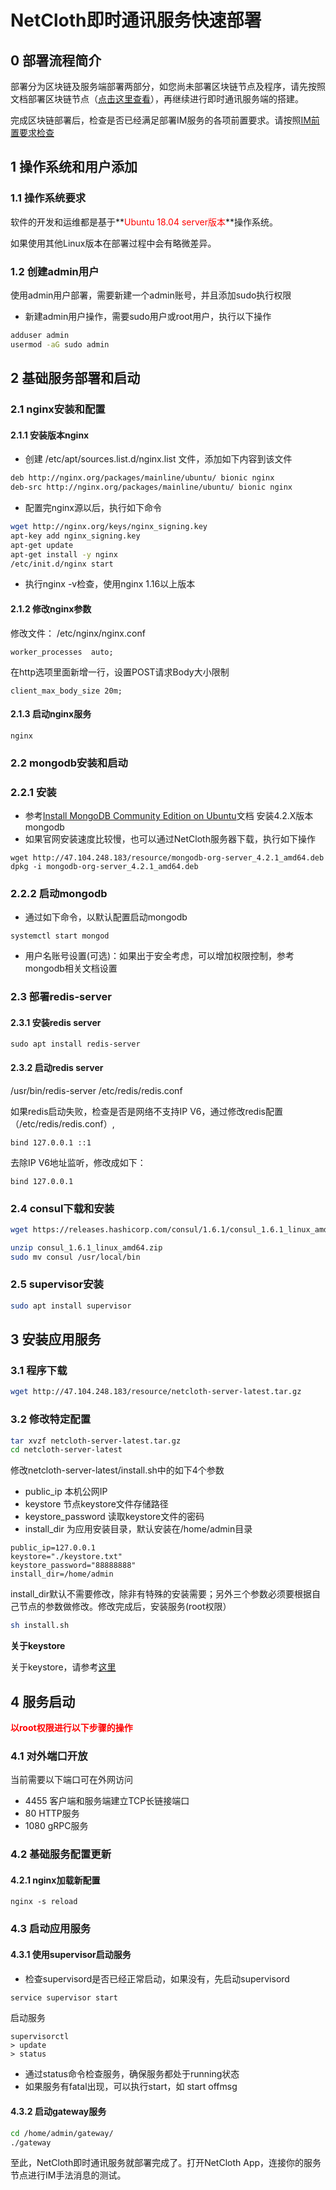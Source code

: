 # NetCloth即时通讯服务快速部署

## 0 部署流程简介

部署分为区块链及服务端部署两部分，如您尚未部署区块链节点及程序，请先按照文档部署区块链节点（[点击这里查看](../get-started/how-to-join-testnet.md)），再继续进行即时通讯服务端的搭建。

完成区块链部署后，检查是否已经满足部署IM服务的各项前置要求。请按照[IM前置要求检查](./im-prerequisite.md)

## 1 操作系统和用户添加

### 1.1 操作系统要求

软件的开发和运维都是基于**<font color=red>Ubuntu 18.04 server版本</font>**操作系统。

如果使用其他Linux版本在部署过程中会有略微差异。

### 1.2 创建admin用户

使用admin用户部署，需要新建一个admin账号，并且添加sudo执行权限

* 新建admin用户操作，需要sudo用户或root用户，执行以下操作

```bash
adduser admin
usermod -aG sudo admin
```

## 2 基础服务部署和启动

### 2.1 nginx安装和配置

#### 2.1.1 安装版本nginx

* 创建 /etc/apt/sources.list.d/nginx.list 文件，添加如下内容到该文件
  
```bash
deb http://nginx.org/packages/mainline/ubuntu/ bionic nginx
deb-src http://nginx.org/packages/mainline/ubuntu/ bionic nginx
```

* 配置完nginx源以后，执行如下命令
  
```bash
wget http://nginx.org/keys/nginx_signing.key
apt-key add nginx_signing.key
apt-get update
apt-get install -y nginx
/etc/init.d/nginx start
```

* 执行nginx -v检查，使用nginx 1.16以上版本

#### 2.1.2 修改nginx参数
修改文件： /etc/nginx/nginx.conf

```
worker_processes  auto;
```

在http选项里面新增一行，设置POST请求Body大小限制

```
client_max_body_size 20m;
```

#### 2.1.3 启动nginx服务

```
nginx
```

### 2.2 mongodb安装和启动

### 2.2.1 安装

* 参考[Install MongoDB Community Edition on Ubuntu](https://docs.mongodb.com/manual/tutorial/install-mongodb-on-ubuntu/#install-mongodb-community-edition-using-deb-packages)文档 安装4.2.X版本 mongodb 
* 如果官网安装速度比较慢，也可以通过NetCloth服务器下载，执行如下操作

``` shell
wget http://47.104.248.183/resource/mongodb-org-server_4.2.1_amd64.deb
dpkg -i mongodb-org-server_4.2.1_amd64.deb
```

### 2.2.2 启动mongodb

* 通过如下命令，以默认配置启动mongodb

```
systemctl start mongod
```

* 用户名账号设置(可选)：如果出于安全考虑，可以增加权限控制，参考mongodb相关文档设置

### 2.3 部署redis-server

#### 2.3.1 安装redis server

```
sudo apt install redis-server
```

#### 2.3.2 启动redis server

/usr/bin/redis-server /etc/redis/redis.conf

如果redis启动失败，检查是否是网络不支持IP V6，通过修改redis配置（/etc/redis/redis.conf）,
 
 ```
 bind 127.0.0.1 ::1
 ```
 去除IP V6地址监听，修改成如下：
 
 ```
 bind 127.0.0.1
 ```

### 2.4 consul下载和安装

```bash
wget https://releases.hashicorp.com/consul/1.6.1/consul_1.6.1_linux_amd64.zip

unzip consul_1.6.1_linux_amd64.zip
sudo mv consul /usr/local/bin
```

### 2.5 supervisor安装

```bash
sudo apt install supervisor
```

## 3 安装应用服务

### 3.1 程序下载

```bash
wget http://47.104.248.183/resource/netcloth-server-latest.tar.gz
```

### 3.2 修改特定配置

```bash
tar xvzf netcloth-server-latest.tar.gz
cd netcloth-server-latest
```

修改netcloth-server-latest/install.sh中的如下4个参数

* public_ip 本机公网IP
* keystore  节点keystore文件存储路径
* keystore_password 读取keystore文件的密码
* install_dir 为应用安装目录，默认安装在/home/admin目录

```
public_ip=127.0.0.1
keystore="./keystore.txt"
keystore_password="88888888"
install_dir=/home/admin
```

install_dir默认不需要修改，除非有特殊的安装需要；另外三个参数必须要根据自己节点的参数做修改。修改完成后，安装服务(root权限）

```bash
sh install.sh
```

**关于keystore**

关于keystore，请参考[这里](../advanced/keys.md)

## 4 服务启动

**<font color=red>以root权限进行以下步骤的操作</font>**

### 4.1 对外端口开放

当前需要以下端口可在外网访问

* 4455 客户端和服务端建立TCP长链接端口
* 80   HTTP服务
* 1080 gRPC服务

### 4.2 基础服务配置更新

#### 4.2.1 nginx加载新配置

```
nginx -s reload
```

### 4.3 启动应用服务

#### 4.3.1 使用supervisor启动服务

* 检查supervisord是否已经正常启动，如果没有，先启动supervisord

```bash
service supervisor start
```

启动服务

```
supervisorctl
> update
> status
```

* 通过status命令检查服务，确保服务都处于running状态
* 如果服务有fatal出现，可以执行start，如 start offmsg

#### 4.3.2 启动gateway服务

```bash
cd /home/admin/gateway/
./gateway
```

至此，NetCloth即时通讯服务就部署完成了。打开NetCloth App，连接你的服务节点进行IM手法消息的测试。